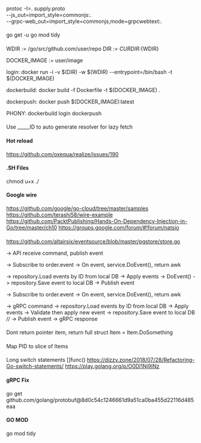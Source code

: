 ####
protoc -I=. supply.proto \
--js_out=import_style=commonjs:. \
--grpc-web_out=import_style=commonjs,mode=grpcwebtext:.

####
go get -u
go mod tidy

####
WDIR := /go/src/github.com/user/repo
DIR := ${CURDIR}:${WDIR}

DOCKER_IMAGE := user/image

login:
	docker run -i -v $(DIR) -w $(WDIR) --entrypoint=/bin/bash -t $(DOCKER_IMAGE)

dockerbuild:
	docker build -f Dockerfile -t $(DOCKER_IMAGE) .

dockerpush:
	docker push $(DOCKER_IMAGE):latest

PHONY: dockerbuild login dockerpush

####
Use _____ID to auto generate resolver for lazy fetch

#### Hot reload
https://github.com/oxequa/realize/issues/190

#### .SH Files
chmod u+x ./

#### Google wire
https://github.com/google/go-cloud/tree/master/samples
https://github.com/terashi58/wire-example
https://github.com/PacktPublishing/Hands-On-Dependency-Injection-in-Go/tree/master/ch10
https://groups.google.com/forum/#!forum/natsio

####
https://github.com/altairsix/eventsource/blob/master/pgstore/store.go


-> API receive command, publish event

-> Subscribe to order.event
-> On event, service.DoEvent(), return awk

-> repository.Load events by ID from local DB
-> Apply events
-> DoEvent()
-> repository.Save event to local DB
-> Publish event


-> Subscribe to order.event
-> On event, service.DoEvent(), return awk

-> gRPC command
-> repository.Load events by ID from local DB
-> Apply events
-> Validate then apply new event
-> repository.Save event to local DB
// -> Publish event
-> gRPC response

####
Dont return pointer item, return full struct
Item = Item.DoSomething

####
Map PID to slice of Items

####
Long switch statements 
[]func()
https://dizzy.zone/2018/07/28/Refactoring-Go-switch-statements/
https://play.golang.org/p/O0Dl1Nj9INz

#### gRPC Fix
go get github.com/golang/protobuf@8d0c54c1246661d9a51ca0ba455d22116d485eaa

#### GO MOD
go mod tidy
